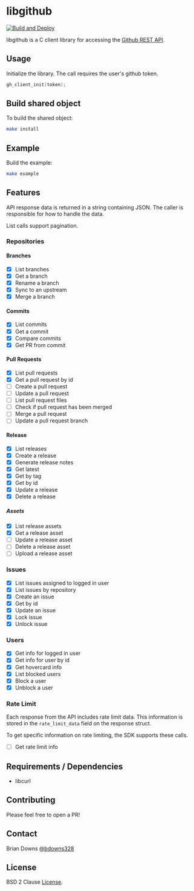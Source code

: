 # libgithub

[![Build and Deploy](https://github.com/briandowns/libgithub/actions/workflows/compile_example.yml/badge.svg)](https://github.com/briandowns/libgithub/actions/workflows/compile_example.yml/badge.svg)

libgithub is a C client library for accessing the [Github REST API](https://docs.github.com/en).

## Usage

Initialize the library. The call requires the user's github token.

```c
gh_client_init(token);
```

## Build shared object

To build the shared object:

```sh
make install
```

## Example 

Build the example:

```sh
make example
```

## Features

API response data is returned in a string containing JSON. The caller is responsible for how to handle the data.

List calls support pagination.

### Repositories
#### Branches

- [x] List branches
- [x] Get a branch
- [x] Rename a branch
- [x] Sync to an upstream
- [x] Merge a branch

#### Commits

- [x] List commits
- [x] Get a commit
- [x] Compare commits
- [x] Get PR from commit

#### Pull Requests

- [x] List pull requests
- [x] Get a pull request by id
- [ ] Create a pull request
- [ ] Update a pull request
- [ ] List pull request files
- [ ] Check if pull request has been merged
- [ ] Merge a pull request
- [ ] Update a pull request branch

#### Release

- [x] List releases
- [x] Create a release
- [x] Generate release notes
- [x] Get latest
- [x] Get by tag
- [x] Get by id
- [x] Update a release
- [x] Delete a release

##### Assets

- [x] List release assets
- [x] Get a release asset
- [ ] Update a release asset
- [ ] Delete a release asset
- [ ] Upload a release asset

### Issues

- [x] List issues assigned to logged in user
- [x] List issues by repository
- [x] Create an issue
- [x] Get by id
- [x] Update an issue
- [x] Lock issue
- [x] Unlock issue

### Users

- [x] Get info for logged in user
- [x] Get info for user by id
- [x] Get hovercard info
- [x] List blocked users
- [x] Block a user
- [x] Unblock a user

### Rate Limit

Each response from the API includes rate limit data. This information is stored in the `rate_limit_data` field on the response struct.

To get specific information on rate limiting, the SDK supports these calls.

- [ ] Get rate limit info

## Requirements / Dependencies

* libcurl

## Contributing

Please feel free to open a PR!

## Contact

Brian Downs [@bdowns328](http://twitter.com/bdowns328)

## License

BSD 2 Clause [License](/LICENSE).
